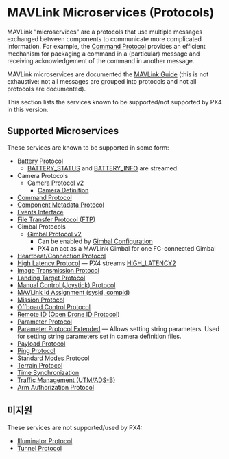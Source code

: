 # MAVLink Microservices (Protocols)

MAVLink "microservices" are a protocols that use multiple messages exchanged between components to communicate more complicated information.
For example, the [Command Protocol](https://mavlink.io/en/services/command.html) provides an efficient mechanism for packaging a command in a (particular) message and receiving acknowledgement of the command in another message.

MAVLink microservices are documented the [MAVLink Guide](https://mavlink.io/en/services/) (this is not exhaustive: not all messages are grouped into protocols and not all protocols are documented).

This section lists the services known to be supported/not supported by PX4 in this version.

## Supported Microservices

These services are known to be supported in some form:

- [Battery Protocol](https://mavlink.io/en/services/battery.html)
  - [BATTERY_STATUS](https://mavlink.io/en/messages/common.html#BATTERY_STATUS) and [BATTERY_INFO](https://mavlink.io/en/messages/common.html#BATTERY_STATUS) are streamed.
- Camera Protocols
  - [Camera Protocol v2](https://mavlink.io/en/services/camera.html)
    - [Camera Definition](https://mavlink.io/en/services/camera_def.html)
- [Command Protocol](https://mavlink.io/en/services/command.html)
- [Component Metadata Protocol](https://mavlink.io/en/services/component_information.html)
- [Events Interface](https://mavlink.io/en/services/events.html)
- [File Transfer Protocol (FTP)](https://mavlink.io/en/services/ftp.html)
- Gimbal Protocols
  - [Gimbal Protocol v2](https://mavlink.io/en/services/gimbal_v2.html)
    - Can be enabled by [Gimbal Configuration](../advanced/gimbal_control.md#mavlink-gimbal-mnt-mode-out-mavlink)
    - PX4 an act as a MAVLink Gimbal for one FC-connected Gimbal
- [Heartbeat/Connection Protocol](https://mavlink.io/en/services/heartbeat.html)
- [High Latency Protocol](https://mavlink.io/en/services/high_latency.html) — PX4 streams [HIGH_LATENCY2](https://mavlink.io/en/messages/common.html#HIGH_LATENCY2)
- [Image Transmission Protocol](https://mavlink.io/en/services/image_transmission.html)
- [Landing Target Protocol](https://mavlink.io/en/services/landing_target.html)
- [Manual Control (Joystick) Protocol](https://mavlink.io/en/services/manual_control.html)
- [MAVLink Id Assignment (sysid, compid)](https://mavlink.io/en/services/mavlink_id_assignment.html)
- [Mission Protocol](https://mavlink.io/en/services/mission.html)
- [Offboard Control Protocol](https://mavlink.io/en/services/offboard_control.html)
- [Remote ID](../peripherals/remote_id.md) ([Open Drone ID Protocol](https://mavlink.io/en/services/opendroneid.html))
- [Parameter Protocol](https://mavlink.io/en/services/parameter.html)
- [Parameter Protocol Extended](https://mavlink.io/en/services/parameter_ext.html) — Allows setting string parameters. Used for setting string parameters set in camera definition files.
- [Payload Protocol](https://mavlink.io/en/services/payload.html)
- [Ping Protocol](https://mavlink.io/en/services/ping.html)
- [Standard Modes Protocol](../mavlink/standard_modes.md)
- [Terrain Protocol](https://mavlink.io/en/services/terrain.html)
- [Time Synchronization](https://mavlink.io/en/services/timesync.html)
- [Traffic Management (UTM/ADS-B)](https://mavlink.io/en/services/traffic_management.html)
- [Arm Authorization Protocol](https://mavlink.io/en/services/arm_authorization.html)

## 미지원

These services are not supported/used by PX4:

- [Illuminator Protocol](https://mavlink.io/en/services/illuminator.html)
- [Tunnel Protocol](https://mavlink.io/en/services/tunnel.html)
